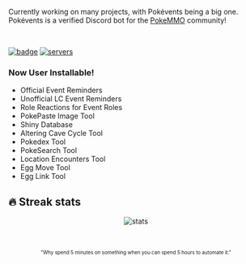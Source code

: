 
Currently working on many projects, with Pokévents being a big one.  
Pokévents is a verified Discord bot for the [PokeMMO](https://forums.pokemmo.com) community!  
  
</br>

[<img alt="badge" src="https://img.shields.io/badge/dynamic/json?url=https%3A%2F%2Fdiscord.bots.gg%2Fapi%2Fv1%2Fbots%2F731734090365141062&query=%24.status&style=for-the-badge&logo=discord&logoColor=7289da&label=Pok%C3%A9vents%237341&labelColor=2c2f33&color=7289da" />](https://discord.com/oauth2/authorize?client_id=731734090365141062) [<img alt="servers" src="https://img.shields.io/badge/dynamic/json?url=https%3A%2F%2Fdiscord.bots.gg%2Fapi%2Fv1%2Fbots%2F731734090365141062&query=%24.guildCount&style=for-the-badge&label=Servers&labelColor=2c2f33&color=7289da" />](https://discord.com/oauth2/authorize?client_id=731734090365141062)
### Now User Installable!
  - Official Event Reminders
  - Unofficial LC Event Reminders
  - Role Reactions for Event Roles
  - PokePaste Image Tool
  - Shiny Database
  - Altering Cave Cycle Tool
  - Pokedex Tool
  - PokeSearch Tool
  - Location Encounters Tool
  - Egg Move Tool
  - Egg Link Tool

## 🔥 Streak stats
<div align="center">
  <img alt="stats" src="https://github-readme-streak-stats.herokuapp.com/?user=seth-revz&theme=dark&date_format=M%20j%5B%2C%20Y%5D&fire=DD140B)">  
</div><br>

<br>
<p align="center"><sub><sup>"Why spend 5 minutes on something when you can spend 5 hours to automate it."</sup></sub></p>
